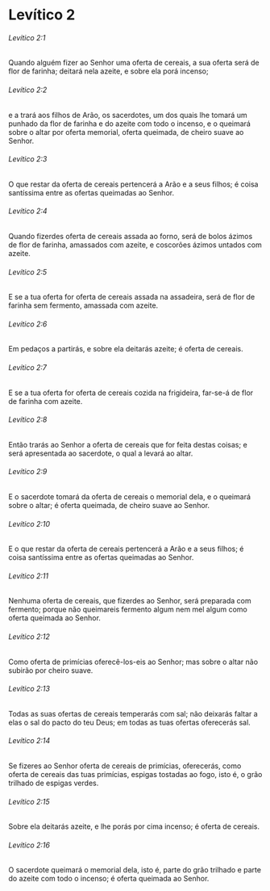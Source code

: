 # Levítico 2

###### Levítico 2:1

Quando alguém fizer ao Senhor uma oferta de cereais, a sua oferta será de flor de farinha; deitará nela azeite, e sobre ela porá incenso;

###### Levítico 2:2

e a trará aos filhos de Arão, os sacerdotes, um dos quais lhe tomará um punhado da flor de farinha e do azeite com todo o incenso, e o queimará sobre o altar por oferta memorial, oferta queimada, de cheiro suave ao Senhor.

###### Levítico 2:3

O que restar da oferta de cereais pertencerá a Arão e a seus filhos; é coisa santíssima entre as ofertas queimadas ao Senhor.

###### Levítico 2:4

Quando fizerdes oferta de cereais assada ao forno, será de bolos ázimos de flor de farinha, amassados com azeite, e coscorões ázimos untados com azeite.

###### Levítico 2:5

E se a tua oferta for oferta de cereais assada na assadeira, será de flor de farinha sem fermento, amassada com azeite.

###### Levítico 2:6

Em pedaços a partirás, e sobre ela deitarás azeite; é oferta de cereais.

###### Levítico 2:7

E se a tua oferta for oferta de cereais cozida na frigideira, far-se-á de flor de farinha com azeite.

###### Levítico 2:8

Então trarás ao Senhor a oferta de cereais que for feita destas coisas; e será apresentada ao sacerdote, o qual a levará ao altar.

###### Levítico 2:9

E o sacerdote tomará da oferta de cereais o memorial dela, e o queimará sobre o altar; é oferta queimada, de cheiro suave ao Senhor.

###### Levítico 2:10

E o que restar da oferta de cereais pertencerá a Arão e a seus filhos; é coisa santíssima entre as ofertas queimadas ao Senhor.

###### Levítico 2:11

Nenhuma oferta de cereais, que fizerdes ao Senhor, será preparada com fermento; porque não queimareis fermento algum nem mel algum como oferta queimada ao Senhor.

###### Levítico 2:12

Como oferta de primícias oferecê-los-eis ao Senhor; mas sobre o altar não subirão por cheiro suave.

###### Levítico 2:13

Todas as suas ofertas de cereais temperarás com sal; não deixarás faltar a elas o sal do pacto do teu Deus; em todas as tuas ofertas oferecerás sal.

###### Levítico 2:14

Se fizeres ao Senhor oferta de cereais de primícias, oferecerás, como oferta de cereais das tuas primícias, espigas tostadas ao fogo, isto é, o grão trilhado de espigas verdes.

###### Levítico 2:15

Sobre ela deitarás azeite, e lhe porás por cima incenso; é oferta de cereais.

###### Levítico 2:16

O sacerdote queimará o memorial dela, isto é, parte do grão trilhado e parte do azeite com todo o incenso; é oferta queimada ao Senhor.

